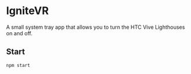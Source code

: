 # IgniteVR

A small system tray app that allows you to turn the HTC Vive Lighthouses on and off.

## Start

```
npm start
```
